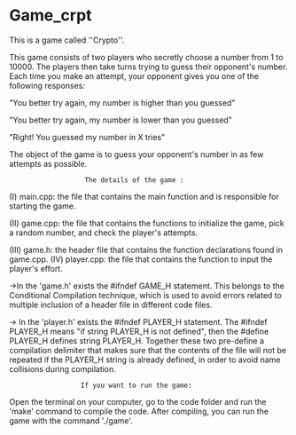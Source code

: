 # Game_crpt
This is a game called ''Crypto''. 

This game consists of two players who secretly choose a number from 1 to 10000. The players then take turns trying to guess their opponent's number. Each time you make an attempt, your opponent gives you one of the following responses:
             
 "You better try again, my number is higher than you guessed"
             
 "You better try again, my number is lower than you guessed"
              
 "Right! You guessed my number in X tries"

The object of the game is to guess your opponent's number in as few attempts as possible. 

                       The details of the game :

(I) main.cpp: the file that contains the main function and is responsible for starting the game.

(II) game.cpp: the file that contains the functions to initialize the game, pick a random number, and check the player's attempts.

(III) game.h: the header file that contains the function declarations found in game.cpp.
(IV) player.cpp: the file that contains the function to input the player's effort.


->In the 'game.h' exists the #ifndef GAME_H statement. This belongs to the Conditional Compilation technique, which is used to avoid errors related to multiple inclusion of a header file in different code files.

-> In the 'player.h' exists the #ifndef PLAYER_H statement. The #ifndef PLAYER_H means "if string PLAYER_H is not defined", then the #define PLAYER_H defines string PLAYER_H. Together these two pre-define a compilation delimiter that makes sure that the contents of the file will not be repeated if the PLAYER_H string is already defined, in order to avoid name collisions during compilation.

                      If you want to run the game:
Open the terminal on your computer, go to the code folder and run the 'make' command to compile the code. 
After compiling, you can run the game with the command './game'.